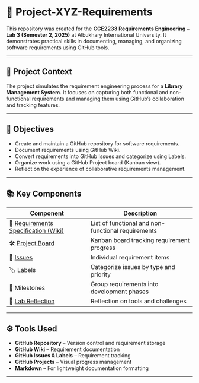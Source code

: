 # 📘 Project-XYZ-Requirements

This repository was created for the **CCE2233 Requirements Engineering – Lab 3 (Semester 2, 2025)** at Albukhary International University. It demonstrates practical skills in documenting, managing, and organizing software requirements using GitHub tools.

---

## 🧾 Project Context

The project simulates the requirement engineering process for a **Library Management System**. It focuses on capturing both functional and non-functional requirements and managing them using GitHub’s collaboration and tracking features.

---

## 🎯 Objectives

- Create and maintain a GitHub repository for software requirements.
- Document requirements using GitHub Wiki.
- Convert requirements into GitHub Issues and categorize using Labels.
- Organize work using a GitHub Project board (Kanban view).
- Reflect on the experience of collaborative requirements management.

---

## 📚 Key Components

| Component | Description |
|----------|-------------|
| 🔗 [Requirements Specification (Wiki)](https://github.com/jalloh19/Project-XYZ-Requirements/wiki/Requirements-Specification) | List of functional and non-functional requirements |
| 🛠️ [Project Board](https://github.com/jalloh19/Project-XYZ-Requirements/projects/1) | Kanban board tracking requirement progress |
| 🐞 [Issues](https://github.com/jalloh19/Project-XYZ-Requirements/issues) | Individual requirement items |
| 🏷️ Labels | Categorize issues by type and priority |
| 📅 Milestones | Group requirements into development phases |
| 💬 [Lab Reflection](https://github.com/jalloh/Project-XYZ-Requirements/wiki/Lab-Reflection) | Reflection on tools and challenges |


---

## ⚙️ Tools Used

- **GitHub Repository** – Version control and requirement storage
- **GitHub Wiki** – Requirement documentation
- **GitHub Issues & Labels** – Requirement tracking
- **GitHub Projects** – Visual progress management
- **Markdown** – For lightweight documentation formatting

---


